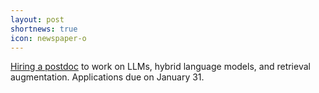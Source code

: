 ```yaml
---
layout: post
shortnews: true
icon: newspaper-o
---
```


[Hiring a postdoc](https://employment.ku.dk/faculty/?show=160726) to work on LLMs, hybrid language models, and retrieval augmentation. Applications due on January 31.
